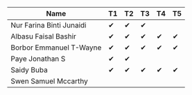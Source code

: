 |Name                              |T1  |T2  |T3  |T4  |T5  |
|----------------------------------|----|----|----|----|----|
|Nur Farina Binti Junaidi          | ✔ | ✔ | ✔ |    |    |
|Albasu Faisal Bashir              | ✔  | ✔ |  ✔ | ✔ | ✔ |
|Borbor Emmanuel T-Wayne           | ✔ | ✔ |  ✔ |  ✔  | ✔ |
|Paye Jonathan S                   | ✔ | ✔ |    |    |    |
|Saidy Buba                        | ✔ |  ✔ | ✔ | ✔ | ✔ |
|Swen Samuel Mccarthy              |    |    |    |    |    |

